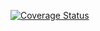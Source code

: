 [![Coverage Status](https://coveralls.io/repos/github/JowJoris/Spotitube-JEE/badge.svg?branch=master)](https://coveralls.io/github/JowJoris/Spotitube-JEE?branch=master)
